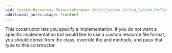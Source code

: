 ```yaml
---
uid: System.Resources.ResourceManager.#ctor(System.String,System.Reflection.Assembly,System.Type)
additional_notes.usage: *content
---
```


<p>This constructor lets you specify a <xref href="System.Resources.ResourceSet"></xref> implementation. If you do not want a specific <xref href="System.Resources.ResourceSet"></xref> implementation but would like to use a custom resource file format, you should derive from the <xref href="System.Resources.ResourceSet"></xref> class, override the <xref href="System.Resources.ResourceSet.GetDefaultReader"></xref> and <xref href="System.Resources.ResourceSet.GetDefaultWriter"></xref> methods, and pass that type to this constructor.</p>


